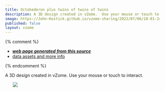 ```yaml
---
title: Octahederon plus twins of twins of twins
description: A 3D design created in vZome.  Use your mouse or touch to interact.
image: https://John-Kostick.github.io/vzome-sharing/2022/07/06/18-01-24-Octahederon-plus-twins-of-twins-of-twins/Octahederon-plus-twins-of-twins-of-twins.png
published: false
layout: vzome
---
```


{% comment %}
 - [***web page generated from this source***](<https://John-Kostick.github.io/vzome-sharing/2022/07/06/Octahederon-plus-twins-of-twins-of-twins-18-01-24.html>)
 - [data assets and more info](<https://github.com/John-Kostick/vzome-sharing/tree/main/2022/07/06/18-01-24-Octahederon-plus-twins-of-twins-of-twins/>)
 
{% endcomment %}

A 3D design created in vZome.  Use your mouse or touch to interact.

<vzome-viewer style="width: 87%; height: 60vh; margin: 5%"
       src="https://John-Kostick.github.io/vzome-sharing/2022/07/06/18-01-24-Octahederon-plus-twins-of-twins-of-twins/Octahederon-plus-twins-of-twins-of-twins.vZome" >
  <img src="https://John-Kostick.github.io/vzome-sharing/2022/07/06/18-01-24-Octahederon-plus-twins-of-twins-of-twins/Octahederon-plus-twins-of-twins-of-twins.png" />
</vzome-viewer>